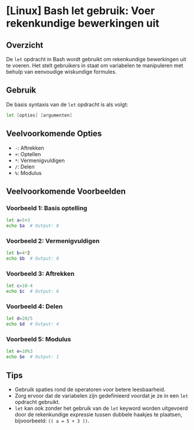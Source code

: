 # [Linux] Bash let gebruik: Voer rekenkundige bewerkingen uit

## Overzicht
De `let` opdracht in Bash wordt gebruikt om rekenkundige bewerkingen uit te voeren. Het stelt gebruikers in staat om variabelen te manipuleren met behulp van eenvoudige wiskundige formules.

## Gebruik
De basis syntaxis van de `let` opdracht is als volgt:

```bash
let [opties] [argumenten]
```

## Veelvoorkomende Opties
- `-`: Aftrekken
- `+`: Optellen
- `*`: Vermenigvuldigen
- `/`: Delen
- `%`: Modulus

## Veelvoorkomende Voorbeelden

### Voorbeeld 1: Basis optelling
```bash
let a=5+3
echo $a  # Output: 8
```

### Voorbeeld 2: Vermenigvuldigen
```bash
let b=4*2
echo $b  # Output: 8
```

### Voorbeeld 3: Aftrekken
```bash
let c=10-4
echo $c  # Output: 6
```

### Voorbeeld 4: Delen
```bash
let d=20/5
echo $d  # Output: 4
```

### Voorbeeld 5: Modulus
```bash
let e=10%3
echo $e  # Output: 1
```

## Tips
- Gebruik spaties rond de operatoren voor betere leesbaarheid.
- Zorg ervoor dat de variabelen zijn gedefinieerd voordat je ze in een `let` opdracht gebruikt.
- `let` kan ook zonder het gebruik van de `let` keyword worden uitgevoerd door de rekenkundige expressie tussen dubbele haakjes te plaatsen, bijvoorbeeld: `(( a = 5 + 3 ))`.